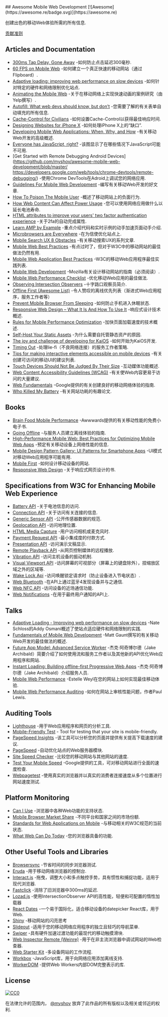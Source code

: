 <div class="github-widget" data-repo="myshov/awesome-mobile-web-development"></div>
<script async src="https://pagead2.googlesyndication.com/pagead/js/adsbygoogle.js"></script><ins class="adsbygoogle" style="display:block" data-ad-client="ca-pub-6890694312814945" data-ad-slot="5473692530" data-ad-format="auto"  data-full-width-responsive="true"></ins><script>(adsbygoogle = window.adsbygoogle || []).push({});</script>
## Awesome Mobile Web Development [![Awesome](https://awesome.re/badge.svg)](https://awesome.re)

创建出色的移动Web体验所需的所有信息.

<a href="https://github.com/myshov/awesome-mobile-web-development/blob/master/CONTRIBUTING.md">贡献准则</a>





## Articles and Documentation

- [300ms Tap Delay, Gone Away](https://developers.google.com/web/updates/2013/12/300ms-tap-delay-gone-away) -如何防止点击延迟300毫秒.
- [60 FPS on Mobile Web](http://engineering.flipboard.com/2015/02/mobile-web) -如何建立一个真正快速的移动网站（通过Flipboard）.
- [Adaptive loading: improving web performance on slow devices](https://web.dev/adaptive-loading-cds-2019/) -如何针对特定的硬件和网络限制优化站点.
- [Animating the Mobile Web](https://engineeringblog.yelp.com/2015/01/animating-the-mobile-web.html) -关于在移动网络上实现快速动画的案例研究（由Yelp撰写）.
- [Autofill: What web devs should know, but don’t](https://cloudfour.com/thinks/autofill-what-web-devs-should-know-but-dont/) -您需要了解的有关表单自动填充的所有信息.
- [Cache-Control for Civilians](https://csswizardry.com/2019/03/cache-control-for-civilians/) -如何设置Cache-Control以获得最佳响应时间.
- [Designing Websites for iPhone X](https://webkit.org/blog/7929/designing-websites-for-iphone-x/) -如何处理iPhone X上的“缺口”.
- [Developing Mobile Web Applications: When, Why, and How](https://www.toptal.com/android/developing-mobile-web-apps-when-why-and-how) -有关移动Web开发的高级概述.
- [Everyone has JavaScript, right?](https://kryogenix.org/code/browser/everyonehasjs.html) -该图显示了在哪些情况下JavaScript可能不可用.
- [Get Started with Remote Debugging Android Devices](https://github.com/myshov/awesome-mobile-web-development/blob/master/ https://developers.google.com/web/tools/chrome-devtools/remote-debugging/) -使用Chrome DevTools在Adroid上调试您的网络应用.
- [Guidelines For Mobile Web Development](https://www.smashingmagazine.com/guidelines-for-mobile-web-development/) -编写有关移动Web开发的好文章.
- [How To Poison The Mobile User](https://www.smashingmagazine.com/2016/10/how-to-poison-the-mobile-user/) -概述了移动网站上的负面行为.
- [How Web Content Can Affect Power Usage](https://webkit.org/blog/8970/how-web-content-can-affect-power-usage/) -您可以使用网络应用做什么以延长电池寿命.
- [HTML attributes to improve your users' two factor authentication experience](https://www.twilio.com/blog/html-attributes-two-factor-authentication-autocomplete) -关于2fa的自动完成属性.
- [Learn AMP by Example](https://ampbyexample.com) -重点介绍代码和实时示例的动手加速页面动手介绍.
- [Microbrowsers are Everywhere](https://24ways.org/2019/microbrowsers-are-everywhere/) -在为信使优化站点上.
- [Mobile Search UX 8 Obstacles](https://blog.algolia.com/mobile-search-ux-8-obstacles/) -有关移动搜索UX的系列文章.
- [Mobile Web Best Practices](https://www.w3.org/TR/mobile-bp/) -有点过时了，但对于W3C中的移动网站的最佳做法仍然有用.
- [Mobile Web Application Best Practices](https://www.w3.org/TR/mwabp/) -W3C的移动Web应用程序最佳实践列表.
- [Mobile Web Development](https://developer.mozilla.org/en-US/docs/Web/Guide/Mobile) -Mozilla有关设计移动网站的指南（必须阅读）.
- [Mobile Web Performance Checklist](https://www.oreilly.com/ideas/mobile-web-performance-checklist) -优化移动Web应用的最佳做法.
- [Observing Intersection Observers](https://davidwalsh.name/intersection-observers) -十字路口观察员简介.
- [Offline First (Awesome List)](https://github.com/pazguille/offline-first) -令人赞叹的离线优先列表（渐进式Web应用程序，服务工作者等）
- [Prevent Mobile Browser From Sleeping](https://davidwalsh.name/wake-lock-shim) -如何防止手机进入休眠状态.
- [Responsive Web Design – What It Is And How To Use It](https://www.smashingmagazine.com/2011/01/guidelines-for-responsive-web-design/) -响应式设计技术概述.
- [Rules for Mobile Performance Optimization](https://queue.acm.org/detail.cfm?id=2510122) -加快页面加载速度的技术概述.
- [Self-Host Your Static Assets](https://csswizardry.com/2019/05/self-host-your-static-assets/) -为什么需要自托管静态资产的原因.
- [The joy and challenge of developing for KaiOS](https://nolanlawson.com/2019/09/22/the-joy-and-challenge-of-developing-for-kaios/) -如何开始为KaiOS开发.
- [Timing Out](https://adactio.com/journal/15122) -处理lie-fi（不良网络连接）的服务工作者策略.
- [Tips for making interactive elements accessible on mobile devices](https://bitsofco.de/tips-for-making-interactive-elements-accessible-on-mobile-devices/) -有关创建可访问的移动UI的建议列表.
- [Touch Devices Should Not Be Judged By Their Size](https://css-tricks.com/touch-devices-not-judged-size/) -互动媒体功能概述.
- [Web Content Accessibility Guidelines (WCAG)](https://www.w3.org/TR/WCAG21/) -有关使Web内容更易于访问的大量建议.
- [Web Fundamentals](https://developers.google.com/web/fundamentals/) -Google提供的有关创建良好的移动网络体验的指南.
- [Who Killed My Battery](https://mobisocial.stanford.edu/papers/boneh-www2012.pdf) -有关网站功耗的有趣论文.


## Books

- [Brain Food Mobile Performance](http://www.awwwards.org/brainfood-mobile-performance-vol3.pdf) -Awwwards提供的有关移动性能的免费小电子书.
- [Going Offline](https://abookapart.com/products/going-offline) -与服务人员建立离线体验的指南.
- [High-Performance Mobile Web: Best Practices for Optimizing Mobile Web Apps](https://www.amazon.com/High-Performance-Mobile-Web-Optimizing/dp/1491912553) -预定有关移动设备上网络性能的信息.
- [Mobile Design Pattern Gallery: UI Patterns for Smartphone Apps](https://www.amazon.com/Mobile-Design-Pattern-Gallery-Smartphone/dp/1449363636) -UI模式对移动Web应用程序可能有用.
- [Mobile First](https://abookapart.com/products/mobile-first) -如何设计移动设备的网站.
- [Responsive Web Design](https://abookapart.com/products/responsive-web-design) -关于响应式网页设计的书.


## Specifications from W3C for Enhancing Mobile Web Experience

- [Battery API](https://www.w3.org/TR/battery-status/) -关于电池信息的访问.
- [Connection API](http://wicg.github.io/netinfo/) -关于访问有关连接的信息.
- [Generic Sensor API](https://www.w3.org/TR/generic-sensor/) -公开传感器数据的规范.
- [Geolocation API](https://www.w3.org/TR/geolocation-API/) -访问地理位置.
- [HTML Media Capture](https://www.w3.org/TR/html-media-capture/) -用户访问相机或麦克风时.
- [Payment Request API](https://www.w3.org/TR/payment-request/) -最小集成度的付款方式.
- [Presentation API](https://www.w3.org/TR/presentation-api/) -访问演示文稿显示.
- [Remote Playback API](https://www.w3.org/TR/remote-playback/) -从网页控制媒体的远程播放.
- [Vibration API](https://www.w3.org/TR/vibration/) -访问主机设备的振动机制.
- [Visual Viewport API](https://wicg.github.io/visual-viewport/) -访问屏幕的可视部分（屏幕上的键盘除外），捏缩放区域之外的区域等.
- [Wake Lock Api](https://www.w3.org/TR/wake-lock/) -访问唤醒锁定请求时（防止设备进入节电状态）.
- [Web Bluetooth](https://webbluetoothcg.github.io/web-bluetooth/) -在API上通过蓝牙4发现设备并与之通信.
- [Web NFC API](https://w3c.github.io/web-nfc/) -访问设备的近场通信功能.
- [Web Notifications](https://www.w3.org/TR/notifications/) -在用于最终用户通知的API上.


## Talks

- [Adaptive Loading - Improving web performance on slow devices](https://www.youtube.com/watch?v=puUPpVrIRkc&feature=emb_title) -Nate Schloss的Addy Osmani概述了使站点适应硬件和网络限制的实践.
- [Fundamentals of Mobile Web Development](https://www.youtube.com/watch?v=z6dg_V22wV0) -Matt Gaunt撰写的有关移动Web开发的最佳做法的概述.
- [Future App Model: Advanced Service Worker](https://www.youtube.com/watch?v=J2dOTKBoTL4) -杰克·阿奇博尔德（Jake Archibald）简要介绍了如何使用流和服务工作者以及其他新的API优化Web应用程序和网站.
- [Instant Loading: Building offline-first Progressive Web Apps](https://www.youtube.com/watch?v=cmGr0RszHc8) -杰克·阿奇博尔德（Jake Archibald）介绍服务人员.
- [Mobile Web Performance](https://www.youtube.com/watch?v=_y5IzI_tpTw) -Estelle Weyl在您的网站上如何实现最佳移动体验.
- [Mobile Web Performance Auditing](https://www.youtube.com/watch?v=WrA85a4ZIaM) -如何在网站上审核性能问题，作者Paul Lewis.


## Auditing Tools

- [Lighthouse](https://github.com/GoogleChrome/lighthouse) -用于Web应用程序和网页的分析工具.
- [Mobile-Friendly Test](https://search.google.com/test/mobile-friendly) - Tool for testing that your site is mobile-friendly.
- [PageSpeed Insights](https://developers.google.com/speed/pagespeed/insights) -该工具可以分析您的页面并提供有关提高下载速度的建议.
- [PageSpeed](https://www.modpagespeed.com) -自动优化站点的Web服务器模块.
- [Site Speed Checker](https://www.thinkwithgoogle.com/feature/mobile) -比较您的移动网站与其他网站的速度.
- [Test Your Mobile Speed](https://testmysite.withgoogle.com/intl/en-gb) -Google提供的工具，可对移动网站进行全面的速度检查.
- [Webpagetest](https://webpagetest.org) -使用真实的浏览器并以真实的消费者连接速度从多个位置进行网站速度测试.


## Platform Monitoring

- [Can I Use](https://caniuse.com) -浏览器中各种Web功能的支持状态.
- [Mobile Browser Market Share](http://gs.statcounter.com/browser-market-share/mobile) -不同平台和国家之间的市场份额.
- [Standards for Web Applications on Mobile](https://www.w3.org/Mobile/mobile-web-app-state) -与移动相关的W3C规范的当前状态.
- [What Web Can Do Today](https://whatwebcando.today) -您的浏览器具备的功能.


## Other Useful Tools and Libraries

- [Browsersync](https://browsersync.io) -节省时间的同步浏览器测试.
- [Eruda](https://github.com/liriliri/eruda) -用于移动网络浏览器的控制台.
- [Interact.js](https://github.com/taye/interact.js) -拖曳，调整大小和多点触控手势，具有惯性和捕捉功能，适用于现代浏览器.
- [Fastclick](https://github.com/ftlabs/fastclick) -消除了旧浏览器中300ms的延迟.
- [Lozad.js](https://github.com/ApoorvSaxena/lozad.js) -使用IntersectionObserver API的高性能，轻便和可配置的惰性加载器
- [React Dates](https://github.com/airbnb/react-dates) -一个易于国际化，适合移动设备的datepicker React库，用于Web.
- [Shiny](https://github.com/rikschennink/shiny) -移动网站的闪亮思考
- [Slideout](https://github.com/Mango/slideout) -适用于您的移动网络应用程序的独立且轻巧的导航菜单.
- [Swiper](https://github.com/nolimits4web/swiper) -具有硬件加速过渡功能的最现代的移动触摸滑块.
- [Web Inspector Remote (Weinre)](https://www.npmjs.com/package/weinre) -用于在非主流浏览器中调试网站的Web检查器.
- [Web Starter Kit](https://github.com/google/web-starter-kit) -多设备网站的工作流程.
- [Workbox](https://developers.google.com/web/tools/workbox/) -JavaScript库，用于向网络应用添加离线支持.
- [WorkerDOM](https://amphtml.wordpress.com/2018/08/21/workerdom/) -提供Web Workers内部DOM完整表示的库.

## License

[![CC0](http://mirrors.creativecommons.org/presskit/buttons/88x31/svg/cc-zero.svg)](https://creativecommons.org/publicdomain/zero/1.0/)

在法律允许的范围内， [@myshov](https://github.com/myshov) 放弃了此作品的所有版权以及相关或邻近的权利.
